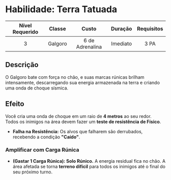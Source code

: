 # Habilidade: Terra Tatuada

| Nível Requerido | Classe | Custo | Duração | Requisitos |
| :---: | :---: | :---: | :---: | :---: |
| 3 | Galgoro | 6 de Adrenalina | Imediato | 3 PA |

## Descrição
O Galgoro bate com força no chão, e suas marcas rúnicas brilham intensamente, descarregando sua energia armazenada na terra e criando uma onda de choque sísmica.

## Efeito
Você cria uma onda de choque em um raio de **4 metros** ao seu redor. Todos os inimigos na área devem fazer um **teste de resistência de Físico**.

* **Falha na Resistência:** Os alvos que falharem são derrubados, recebendo a condição **"Caído"**.

### Amplificar com Carga Rúnica
* **(Gastar 1 Carga Rúnica): Solo Rúnico.** A energia residual fica no chão. A área afetada se torna **terreno difícil** para todos os inimigos até o final do seu próximo turno.